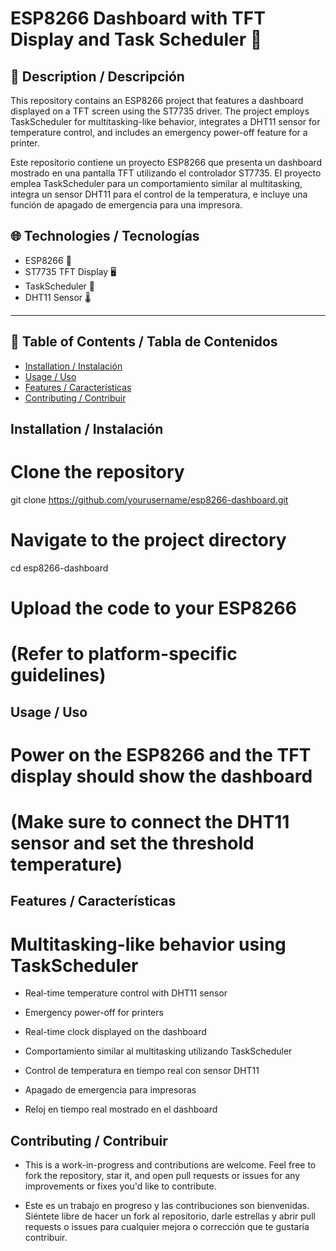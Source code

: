 # ESP8266 Dashboard with TFT Display and Task Scheduler 🚀

## 📝 Description / Descripción
This repository contains an ESP8266 project that features a dashboard displayed on a TFT screen using the ST7735 driver. The project employs TaskScheduler for multitasking-like behavior, integrates a DHT11 sensor for temperature control, and includes an emergency power-off feature for a printer.

Este repositorio contiene un proyecto ESP8266 que presenta un dashboard mostrado en una pantalla TFT utilizando el controlador ST7735. El proyecto emplea TaskScheduler para un comportamiento similar al multitasking, integra un sensor DHT11 para el control de la temperatura, e incluye una función de apagado de emergencia para una impresora.

## 🌐 Technologies / Tecnologías
- ESP8266 📡
- ST7735 TFT Display 🖥️
- TaskScheduler 📆
- DHT11 Sensor 🌡️
  
---

## 📜 Table of Contents / Tabla de Contenidos
- [Installation / Instalación](#installation--instalación)
- [Usage / Uso](#usage--uso)
- [Features / Características](#features--características)
- [Contributing / Contribuir](#contributing--contribuir)

## Installation / Instalación

# Clone the repository
git clone https://github.com/yourusername/esp8266-dashboard.git

# Navigate to the project directory
cd esp8266-dashboard

# Upload the code to your ESP8266
# (Refer to platform-specific guidelines)

## Usage / Uso
# Power on the ESP8266 and the TFT display should show the dashboard
# (Make sure to connect the DHT11 sensor and set the threshold temperature)

## Features / Características
# Multitasking-like behavior using TaskScheduler

- Real-time temperature control with DHT11 sensor

- Emergency power-off for printers

- Real-time clock displayed on the dashboard

- Comportamiento similar al multitasking utilizando TaskScheduler

- Control de temperatura en tiempo real con sensor DHT11

- Apagado de emergencia para impresoras

- Reloj en tiempo real mostrado en el dashboard

## Contributing / Contribuir
- This is a work-in-progress and contributions are welcome. Feel free to fork the repository, star it, and open pull requests or issues for any improvements or fixes you'd like to contribute.

- Este es un trabajo en progreso y las contribuciones son bienvenidas. Siéntete libre de hacer un fork al repositorio, darle estrellas y abrir pull requests o issues para cualquier mejora o corrección que te gustaría contribuir.
